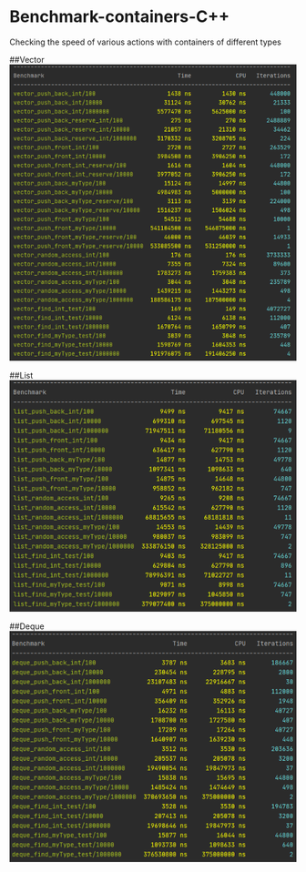 # Benchmark-containers-C++
Checking the speed of various actions with containers of different types

##Vector
![vector-test](pic/vector.png)

##List
![list-test](pic/list.png)

##Deque
![deque-test](pic/deque.png)
